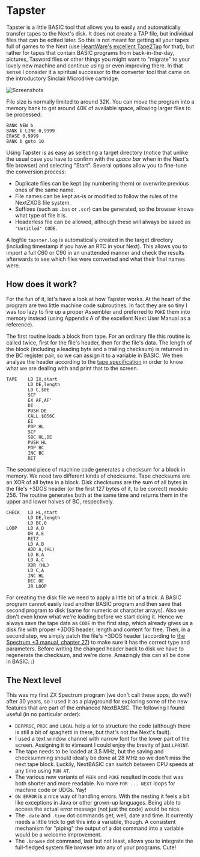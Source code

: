 # Tapster #

Tapster is a little BASIC tool that allows you to easily and automatically transfer tapes to the Next's disk. It does not create a TAP file, but individual files that can be edited later. So this is not meant for getting all your tapes full of games to the Next (use [HeartWare's excellent Tape2Tap](https://www.facebook.com/groups/specnext/permalink/1154746544882664/) for that), but rather for tapes that contain BASIC programs from back-in-the-day, pictures, Tasword files or other things you might want to "migrate" to your lovely new machine and continue using or even improving there. In that sense I consider it a spiritual successor to the converter tool that came on the introductory Sinclair Microdrive cartridge.

![Screenshots](https://github.com/pleumann/zxstuff/blob/master/tapster/tapster.png?raw=true)

File size is normally limited to around 32K. You can move the program into a memory bank to get around 40K of available space, allowing larger files to be processed:

```
BANK NEW b
BANK b LINE 0,9999
ERASE 0,9999
BANK b goto 10
```

Using Tapster is as easy as selecting a target directory (notice that unlike the usual case you have to confirm with the *space bar* when in the Next's file browser) and selecting "Start". Several options allow you to fine-tune the conversion process:

* Duplicate files can be kept (by numbering them) or overwrite previous ones of the same name.
* File names can be kept as-is or modified to follow the rules of the NextZXOS file system.
* Suffixes (such as ```.bas``` or ```.scr```) can be generated, so the browser knows what type of file it is.
* Headerless file can be allowed, although these will always be saved as ```"Untitled" CODE```.

A logfile ```tapster.log``` is automatically created in the target directory (including timestamp if you have an RTC in your Next). This allows you to import a full C60 or C90 in an unattended manner and check the results afterwards to see which files were converted and what their final names were.

## How does it work? ##

For the fun of it, let's have a look at how Tapster works. At the heart of the program are two little machine code subroutines. In fact they are so tiny I was too lazy to fire up a proper Assembler and preferred to ```POKE``` them into memory instead (using Appendix A of the excellent Next User Manual as a reference).

The first routine loads a block from tape. For an ordinary file this routine is called twice, first for the file's header, then for the file's data. The length of the block (including a leading byte and a trailing checksum) is returned in the BC register pair, so we can assign it to a variable in BASIC. We then analyze the header according to the [tape specification](https://faqwiki.zxnet.co.uk/wiki/Spectrum_tape_interface#Blocks) in order to know what we are dealing with and print that to the screen.

```
TAPE    LD IX,start
        LD DE,length
        LD C,$0E
        SCF
        EX AF,AF'
        DI
        PUSH DE
        CALL $056C
        EI
        POP HL
        SCF
        SBC HL,DE
        PUSH HL
        POP BC
        INC BC
        RET
```

The second piece of machine code generates a checksum for a block in memory. We need two different kinds of checksums. Tape checksums are an XOR of all bytes in a block. Disk checksums are the sum of all bytes in the file's +3DOS header (or the first 127 bytes of it, to be correct) modulo 256. The routine generates both at the same time and returns them in the upper and lower halves of BC, respectively.

```
CHECK   LD HL,start
        LD DE,length
        LD BC,0
LOOP    LD A,D
        OR A,E
        RETZ
        LD A,B
        ADD A,(HL)
        LD B,A
        LD A,C
        XOR (HL)
        LD C,A
        INC HL
        DEC DE
        JR LOOP
```

For creating the disk file we need to apply a little bit of a trick. A BASIC program cannot easily load another BASIC program and then save that second program to disk (same for numeric or character arrays). Also we don't even know what we're loading before we start doing it. Hence we always save the tape data as ```CODE``` in the first step, which already gives us a disk file with proper +3DOS header, length and content for free. Then, in a second step, we simply patch the file's +3DOS header (according to [the Spectrum +3 manual, chapter 27](https://k1.spdns.de/Vintage/Sinclair/86/ZX%20Spectrum%2B3/ZX%20Spectrum%2B3%20Manual/chapter8pt27.html)) to make sure it has the correct type and parameters. Before writing the changed header back to disk we have to regenerate the checksum, and we're done. Amazingly this can all be done in BASIC. :)

## The Next level ##

This was my first ZX Spectrum program (we don't call these apps, do we?) after 30 years, so I used it as a playground for exploring some of the new features that are part of the enhanced NextBASIC. The following I found useful (in no particular order):

* ```DEFPROC```, ```PROC``` and ```LOCAL``` help a lot to structure the code (although there is still a bit of spaghetti in there, but that's not the Next's fault).
* I used a text window channel with narrow font for the lower part of the screen. Assigning it to ```#3```meant I could enjoy the brevity of just ```LPRINT```.
* The tape needs to be loaded at 3.5 MHz, but the saving and checksumming should ideally be done at 28 MHz so we don't miss the next tape block. Luckily, NextBASIC can switch between CPU speeds at any time using ```RUN AT```.
* The various new variants of ```PEEK``` and ```POKE``` resulted in code that was both shorter and more readable. No more ```FOR ... NEXT``` loops for machine code or UDGs. Yay!
* ```ON ERROR``` is a nice way of handling errors. With the nesting it feels a bit like exceptions in Java or other grown-up languages. Being able to access the actual error message (not just the code) would be nice.
* The ```.date``` and ```.time``` dot commands get, well, date and time. It currently needs a little trick to get this into a variable, though. A consistent mechanism for "piping" the output of a dot command into a variable would be a welcome improvement.
* The ```.browse``` dot command, last but not least, allows you to integrate the full-fledged system file browser into any of your programs. Cute!
